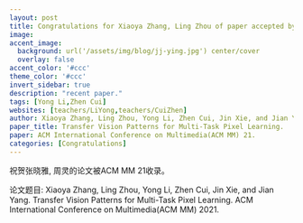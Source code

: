 ```yaml
---
layout: post
title: Congratulations for Xiaoya Zhang, Ling Zhou of paper accepted by ACM MM 21!
image:
accent_image:
  background: url('/assets/img/blog/jj-ying.jpg') center/cover
  overlay: false
accent_color: '#ccc'
theme_color: '#ccc'
invert_sidebar: true
description: "recent paper."
tags: [Yong Li,Zhen Cui]
websites: [teachers/LiYong,teachers/CuiZhen]
author: Xiaoya Zhang, Ling Zhou, Yong Li, Zhen Cui, Jin Xie, and Jian Yang.
paper_title: Transfer Vision Patterns for Multi-Task Pixel Learning.
paper: ACM International Conference on Multimedia(ACM MM) 21.
categories: [Congratulations]
---
```


祝贺张晓雅, 周灵的论文被ACM MM 21收录。

论文题目: Xiaoya Zhang, Ling Zhou, Yong Li, Zhen Cui, Jin Xie, and Jian Yang. Transfer Vision Patterns for Multi-Task Pixel Learning. ACM International Conference on Multimedia(ACM MM) 2021.
